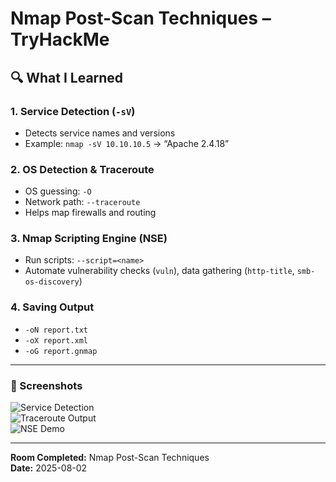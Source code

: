 # Nmap Post-Scan Techniques – TryHackMe

## 🔍 What I Learned

### 1. Service Detection (`-sV`)
- Detects service names and versions  
- Example: `nmap -sV 10.10.10.5` → “Apache 2.4.18”  

### 2. OS Detection & Traceroute
- OS guessing: `-O`  
- Network path: `--traceroute`  
- Helps map firewalls and routing  

### 3. Nmap Scripting Engine (NSE)
- Run scripts: `--script=<name>`  
- Automate vulnerability checks (`vuln`), data gathering (`http-title`, `smb-os-discovery`)

### 4. Saving Output
- `-oN report.txt`  
- `-oX report.xml`  
- `-oG report.gnmap`  

---

### 📸 Screenshots

![Service Detection](./service-detect.png)  
![Traceroute Output](./traceroute.png)  
![NSE Demo](./nse-demo.png)  

---

**Room Completed:** Nmap Post-Scan Techniques  
**Date:** 2025-08-02  

